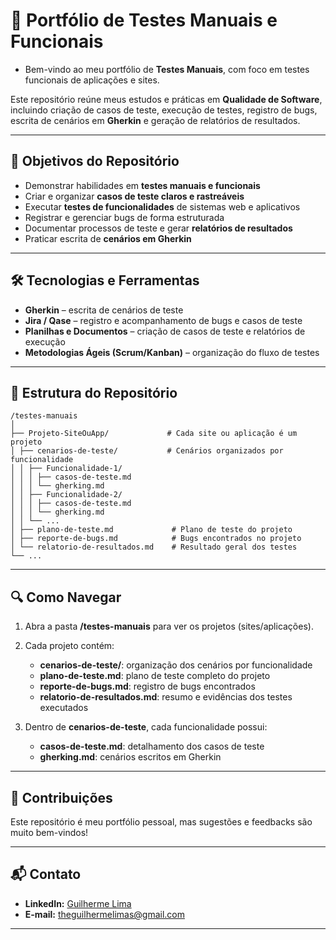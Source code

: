 # 🧪 Portfólio de Testes Manuais e Funcionais

- Bem-vindo ao meu portfólio de **Testes Manuais**, com foco em testes funcionais de aplicações e sites.

Este repositório reúne meus estudos e práticas em **Qualidade de Software**, incluindo criação de casos de teste, execução de testes, registro de bugs, escrita de cenários em **Gherkin** e geração de relatórios de resultados.

---

## 🎯 Objetivos do Repositório

- Demonstrar habilidades em **testes manuais e funcionais**  
- Criar e organizar **casos de teste claros e rastreáveis**  
- Executar **testes de funcionalidades** de sistemas web e aplicativos  
- Registrar e gerenciar bugs de forma estruturada  
- Documentar processos de teste e gerar **relatórios de resultados**  
- Praticar escrita de **cenários em Gherkin**

---

## 🛠 Tecnologias e Ferramentas

- **Gherkin** – escrita de cenários de teste  
- **Jira / Qase** – registro e acompanhamento de bugs e casos de teste  
- **Planilhas e Documentos** – criação de casos de teste e relatórios de execução  
- **Metodologias Ágeis (Scrum/Kanban)** – organização do fluxo de testes

---

## 📂 Estrutura do Repositório

```
/testes-manuais
│
├── Projeto-SiteOuApp/             # Cada site ou aplicação é um projeto
│ ├── cenarios-de-teste/           # Cenários organizados por funcionalidade
│ │ ├── Funcionalidade-1/
│ │ │ ├── casos-de-teste.md
│ │ │ └── gherking.md
│ │ ├── Funcionalidade-2/
│ │ │ ├── casos-de-teste.md
│ │ │ └── gherking.md
│ │ └── ...
│ ├── plano-de-teste.md             # Plano de teste do projeto
│ ├── reporte-de-bugs.md            # Bugs encontrados no projeto
│ └── relatorio-de-resultados.md    # Resultado geral dos testes
└── ...
```

---

## 🔍 Como Navegar

1. Abra a pasta **/testes-manuais** para ver os projetos (sites/aplicações).
   
2. Cada projeto contém:
   - **cenarios-de-teste/**: organização dos cenários por funcionalidade  
   - **plano-de-teste.md**: plano de teste completo do projeto  
   - **reporte-de-bugs.md**: registro de bugs encontrados  
   - **relatorio-de-resultados.md**: resumo e evidências dos testes executados
       
3. Dentro de **cenarios-de-teste**, cada funcionalidade possui:
   - **casos-de-teste.md**: detalhamento dos casos de teste  
   - **gherking.md**: cenários escritos em Gherkin  

---

## 🤝 Contribuições

Este repositório é meu portfólio pessoal, mas sugestões e feedbacks são muito bem-vindos!  

---

## 📬 Contato

- **LinkedIn:** [Guilherme Lima](https://www.linkedin.com/in/guilhermelima-qa)  
- **E-mail:** theguilhermelimas@gmail.com  

---
